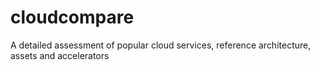# cloudcompare
A detailed assessment of popular cloud services, reference architecture, assets and accelerators
